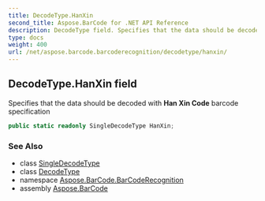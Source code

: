 ```yaml
---
title: DecodeType.HanXin
second_title: Aspose.BarCode for .NET API Reference
description: DecodeType field. Specifies that the data should be decoded with Han Xin Code barcode specification
type: docs
weight: 400
url: /net/aspose.barcode.barcoderecognition/decodetype/hanxin/
---
```

## DecodeType.HanXin field

Specifies that the data should be decoded with **Han Xin Code** barcode specification

```csharp
public static readonly SingleDecodeType HanXin;
```

### See Also

* class [SingleDecodeType](../../singledecodetype/)
* class [DecodeType](../)
* namespace [Aspose.BarCode.BarCodeRecognition](../../../aspose.barcode.barcoderecognition/)
* assembly [Aspose.BarCode](../../../)


